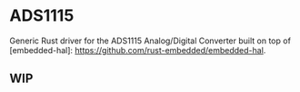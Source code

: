 # ADS1115
Generic Rust driver for the ADS1115 Analog/Digital Converter built on top of [embedded-hal]: https://github.com/rust-embedded/embedded-hal.

## WIP
